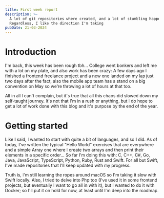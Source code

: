 ```yaml
---
title: First week report
description: >-
  A lot of git repositories where created, and a lot of stumbling happened.
  Regardless, I like the direction I'm taking
pubDate: 21-03-2024
---
```


# Introduction

I'm back, this week has been rough tbh... College went bonkers and left me with a lot on my plate, and also work has been crazy: A few days ago I finished a frontend freelance project and a new one landed on my lap just two days after the fact, also the mobile app team has a stand on a big convention on May so we're throwing a lot of hours at that too. 

All in all I can't complain, but it's true that all this chaos did slowed down my self-taught journey. It's not that I'm in a rush or anything, but I do hope to get a lot of work done with this blog and it's purpose by the end of the year.

# Getting started

Like I said, I wanted to start with quite a bit of languages, and so I did. As of today, I've written the typical "Hello World" exercises that are everywhere and a simple Array one where I create two arrays and then print their elements in a specific order... So far I'm doing this with: C, C++, C#, Go, Java, JavaScript, TypeScript, Python, Ruby, Rust and Swift. For all but Swift, I've made repositories that I'll keep updated with my progress.

Truth is, I'm still learning the ropes around macOS so I'm taking it slow with Swift locally. Also, I tried to delve into Php too (I've used it in some frontend projects, but eventually I want to go all in with it), but I wanted to do it with Docker; so I'll put it on hold for now, at least until I'm deep into the roadmap.
